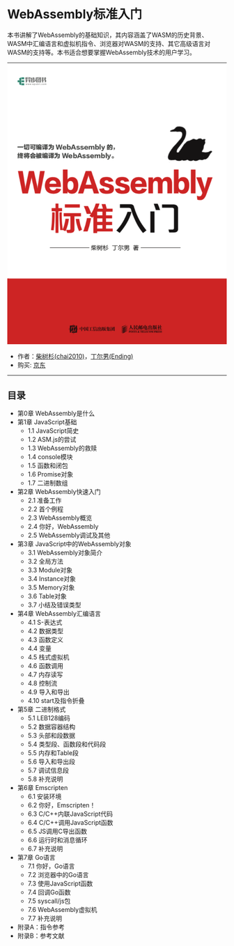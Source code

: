 # WebAssembly标准入门

本书讲解了WebAssembly的基础知识，其内容涵盖了WASM的历史背景、WASM中汇编语言和虚拟机指令、浏览器对WASM的支持、其它高级语言对WASM的支持等。本书适合想要掌握WebAssembly技术的用户学习。

![](webassembly-primer-cover.png)

- 作者：[柴树杉(chai2010)](https://github.com/chai2010)，[丁尔男(Ending)](https://github.com/3dgen)
- 购买: [京东](https://item.jd.com/38472046588.html)

---

## 目录

* 第0章 WebAssembly是什么
* 第1章 JavaScript基础
  * 1.1 JavaScript简史
  * 1.2 ASM.js的尝试
  * 1.3 WebAssembly的救赎
  * 1.4 console模块
  * 1.5 函数和闭包
  * 1.6 Promise对象
  * 1.7 二进制数组
* 第2章 WebAssembly快速入门
  * 2.1 准备工作
  * 2.2 首个例程
  * 2.3 WebAssembly概览
  * 2.4 你好，WebAssembly
  * 2.5 WebAssembly调试及其他
* 第3章 JavaScript中的WebAssembly对象
  * 3.1 WebAssembly对象简介
  * 3.2 全局方法
  * 3.3 Module对象
  * 3.4 Instance对象
  * 3.5 Memory对象
  * 3.6 Table对象
  * 3.7 小结及错误类型
* 第4章 WebAssembly汇编语言
  * 4.1 S-表达式
  * 4.2 数据类型
  * 4.3 函数定义
  * 4.4 变量
  * 4.5 栈式虚拟机
  * 4.6 函数调用
  * 4.7 内存读写
  * 4.8 控制流
  * 4.9 导入和导出
  * 4.10 start及指令折叠
* 第5章 二进制格式
  * 5.1 LEB128编码
  * 5.2 数据容器结构
  * 5.3 头部和段数据
  * 5.4 类型段、函数段和代码段
  * 5.5 内存和Table段
  * 5.6 导入和导出段
  * 5.7 调试信息段
  * 5.8 补充说明
* 第6章 Emscripten
  * 6.1 安装环境
  * 6.2 你好，Emscripten！
  * 6.3 C/C++内联JavaScript代码
  * 6.4 C/C++调用JavaScript函数
  * 6.5 JS调用C导出函数
  * 6.6 运行时和消息循环
  * 6.7 补充说明
* 第7章 Go语言
  * 7.1 你好，Go语言
  * 7.2 浏览器中的Go语言
  * 7.3 使用JavaScript函数
  * 7.4 回调Go函数
  * 7.5 syscall/js包
  * 7.6 WebAssembly虚拟机
  * 7.7 补充说明
* 附录A：指令参考
* 附录B：参考文献
